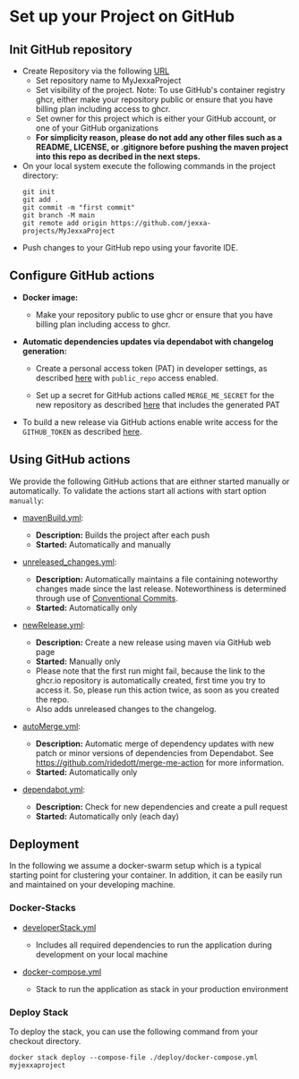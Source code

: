 # Set up your Project on GitHub

## Init GitHub repository

* Create Repository via the following [URL](https://github.com/new)
  * Set repository name to MyJexxaProject 
  * Set visibility of the project. Note: To use GitHub's container registry ghcr, either make your repository public or ensure that you have billing plan including access to ghcr. 
  * Set owner for this project which is either your GitHub account, or one of your GitHub organizations
  * __For simplicity reason, please do not add any other files such as a README, LICENSE, or .gitignore before pushing the maven project into this repo as decribed in the next steps.__
* On your local system execute the following commands in the project directory:
    ```
    git init
    git add .
    git commit -m "first commit"
    git branch -M main
    git remote add origin https://github.com/jexxa-projects/MyJexxaProject
    ```
* Push changes to your GitHub repo using your favorite IDE.


## Configure GitHub actions 

*   __Docker image:__

    * Make your repository public to use ghcr or ensure that you have billing plan including access to ghcr.
  
*   __Automatic dependencies updates via dependabot with changelog generation:__ 

    *   Create a personal access token (PAT) in developer settings, as described [here](https://docs.github.com/en/authentication/keeping-your-account-and-data-secure/creating-a-personal-access-token) with `public_repo` access enabled.

    *   Set up a secret for GitHub actions called `MERGE_ME_SECRET` for the new repository as described [here](https://docs.github.com/en/actions/security-guides/encrypted-secrets?tool=webui#creating-encrypted-secrets-for-a-repository) that includes the generated PAT

*   To build a new release via GitHub actions enable write access for the  `GITHUB_TOKEN` as described [here](https://docs.github.com/en/repositories/managing-your-repositorys-settings-and-features/enabling-features-for-your-repository/managing-github-actions-settings-for-a-repository#configuring-the-default-github_token-permissions).


## Using GitHub actions

We provide the following GitHub actions that are eithner started manually or automatically. To validate the actions start all actions with start option `manually`:  

*   [mavenBuild.yml](https://github.com/jexxa-projects/MyJexxaProject/actions/workflows/mavenBuild.yml):
    *   __Description:__ Builds the project after each push
    *   __Started:__ Automatically and manually   

*   [unreleased_changes.yml](https://github.com/jexxa-projects/MyJexxaProject/actions/workflows/unreleased_changes.yml):
    *   __Description:__ Automatically maintains a file containing noteworthy changes made since the last release. Noteworthiness is determined through use of [Conventional Commits](https://www.conventionalcommits.org/en/v1.0.0/).
    *   __Started:__ Automatically only

*   [newRelease.yml](https://github.com/jexxa-projects/MyJexxaProject/actions/workflows/newRelease.yml):
    *   __Description:__ Create a new release using maven via GitHub web page
    *   __Started:__ Manually only
    *   Please note that the first run might fail, because the link to the ghcr.io repository is automatically created, first time you try to access it. So, please run this action twice, as soon as you created the repo.
    *   Also adds unreleased changes to the changelog.


*   [autoMerge.yml](https://github.com/jexxa-projects/MyJexxaProject/actions/workflows/autoMerge.yml):
    *   __Description:__ Automatic merge of dependency updates with new patch or minor versions of dependencies from Dependabot. See https://github.com/ridedott/merge-me-action for more information.
    *   __Started:__ Automatically only

*   [dependabot.yml](https://github.com/jexxa-projects/MyJexxaProject/actions/workflows/dependabot.yml):
    *   __Description:__ Check for new dependencies and create a pull request
    *   __Started:__ Automatically only (each day)

## Deployment 

In the following we assume a docker-swarm setup which is a typical starting point for clustering your container.
In addition, it can be easily run and maintained on your developing machine. 

### Docker-Stacks

*   [developerStack.yml](deploy/developerStack.yml)
    *   Includes all required dependencies to run the application during development on your local machine

*   [docker-compose.yml](deploy/docker-compose.yml)
    *   Stack to run the application as stack in your production environment

### Deploy Stack 

To deploy the stack, you can use the following command from your checkout directory. 
```shell
docker stack deploy --compose-file ./deploy/docker-compose.yml myjexxaproject
```
